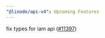 ```yaml
---
"@linode/api-v4": Upcoming Features
---
```


fix types for iam api ([#11397](https://github.com/linode/manager/pull/11397))

